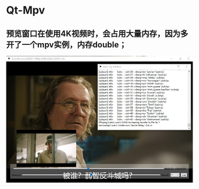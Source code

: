# Qt-Mpv

## 预览窗口在使用4K视频时，会占用大量内存，因为多开了一个mpv实例，内存double；

<div align=center><img src="doc/player.jpeg"></div>
